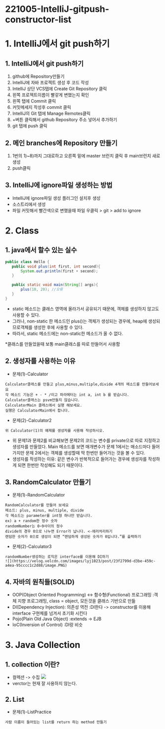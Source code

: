 # 221005-IntelliJ-gitpush-constructor-list

# 1. IntelliJ에서 git push하기
## 1. IntelliJ에서 git push하기
 1) github에 Repository만들기
 2) IntelliJ에 자바 프로젝트 생성 후 코드 작성
 3) IntelliJ 상단 VCS탭에 Create Git Repository 클릭
 4) 왼쪽 프로젝트이름이 빨갛게 변했는지 확인
 5) 왼쪽 탭에 Commit 클릭
 6) 커밋메세지 작성후 commit 클릭
 7) IntelliJ의 Git 탭에 Manage Remotes클릭
 8) +버튼 클릭해서 github Repository 주소 넣어서 추가하기
 9) git 탭에 push 클릭

## 2. 메인 branches에 Repository 만들기
 1) 1번의 1)~8)까지 그대로하고 오른쪽 밑에 master 브런치 클릭 후 main브런치 새로 생성
 2) push클릭

## 3. IntelliJ에 ignore파일 생성하는 방법
 - IntelliJ에 ignore파일 생성 플러그인 설치후 생성
 - 소스트리에서 생성
 - 파일 커밋해서 빨간색으로 변했을때 파일 우클릭 > git > add to ignore
 
# 2. Class
## 1. java에서 할수 있는 실수
 ```java
 public class Hello {
    public void plus(int first, int second){
        System.out.println(first + second);
    }
    
    public static void main(String[] args){
        plus(10, 20); //오류
    }
}
 ```
- static 메소드는 클래스 영역에 올라가서 공유되기 때문에, 객체를 생성하지 않고도 사용할 수 있다.
- 그러나, non-static 한 메소드인 plus()는 객체가 생성되는 경우에, heap에 생성되므로객체를 생성한 후에 사용할 수 있다.
- 따라서, static 메소드에는 non-static한 메소드가 올 수 없다.

*클래스를 만들었을때 보통 main클래스를 따로 만들어서 사용함
 
## 2. 생성자를 사용하는 이유
- 문제(1)-Calculator
```
Calculator클래스를 만들고 plus,minus,multiple,divide 4개의 메소드를 만들어보세요
각 메소드 기능은 + - * /이고 파라메터는 int a, int b 를 받습니다.
Calculator클래스는 psvm만들지 않습니다.
CalculatorMain 클래스에서 실행 해보세요.
실행은 CalculatorMain에서 합니다.
```

 - 문제(2)-Calculator2
 ```
위 Calculator(1)의 예제를 생성자를 사용해 작성하시오.
```
- 위 문제1과 문제2를 비교해보면 문제2의 코드는 변수를 private으로 따로 지정하고 생성자를 만들었다. Main 메소드를 보면 매개변수가 문제 1에서는 매소드마다 들어가지만 문제 2에서는 객체를 생성할때 딱 한번만 들어가는 것을 볼 수 있다.
- 생성자를 작성하는 이유: 같은 변수가 반복적으로 들어가는 경우에 생성자를 작성하게 되면 한번만 작성해도 되기 때문이다.

## 3. RandomCalculator 만들기
- 문제(1)-RandomCalculator
```
RandomCalculator를 만들어 보세요
메소드: plus, minus, multiple, divide
각 메소드는 parameter를 int형 하나만 받습니다.
ex) a + random한 정수 숫자
randomNumber는 0~9사이의 정수
divide의 경우 0으로 나누면 Error가 납니다. <-에러처리하기
랜덤한 숫자가 0으로 생성이 되면 “랜덤하게 생성된 숫자가 0입니다.”를 출력하기
```
- 문제(2)-Calculator3
```
randomNumber생성하는 로직은 interface를 이용해 DI하기
![](https://velog.velcdn.com/images/lyj1023/post/23f2799d-d3be-459c-a4ea-95cccc1c2d88/image.PNG)
```

## 4. 자바의 원칙들(SOLID)
- OOP(Object Oriented Programming) <-> 함수형(Functional) 프로그래밍
   :객체 지향 프로그래밍, class = object, 모든것을 클래스 기반으로 만듦
- DI(Dependency Injection): 의존성 역전
  :DI한다 -> constructor를 이용해 interface 구현체를 넘겨서 초기화 시킨다
- Pojo(Plain Old Java Object)
  :extends -> EJB
- IoC(Inversion of Control)
  :DI랑 비슷

# 3. Java Collection
## 1. collection 이란?
- 컬렉션 -> 수집
![](https://velog.velcdn.com/images/lyj1023/post/1b44224b-1dfd-427c-b94e-fb8c6bb77c1c/image.png)
- verctor는 현재 잘 사용하지 않는다.

## 2. List
- 문제(1)-ListPractice
```
사람 이름이 들어있는 list를 return 하는 method 만들기
```
